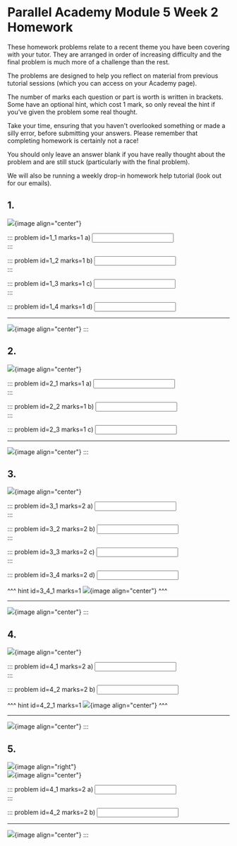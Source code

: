 # Parallel Academy Module 5 Week 2 Homework

These homework problems relate to a recent theme you have been covering with your tutor. They are arranged in order of increasing difficulty and the final problem is much more of a challenge than the rest.  

The problems are designed to help you reflect on material from previous tutorial sessions (which you can access on your Academy page).  

The number of marks each question or part is worth is written in brackets. Some have an optional hint, which cost 1 mark, so only reveal the hint if you’ve given the problem some real thought.   

Take your time, ensuring that you haven't overlooked something or made a silly error, before submitting your answers. Please remember that completing homework is certainly not a race!  

You should only leave an answer blank if you have really thought about the problem and are still stuck (particularly with the final problem).  

We will also be running a weekly drop-in homework help tutorial (look out for our emails).  


## 1.	
![](/resources/academy-5-week-2/q1.png){image align="center"}  

::: problem id=1_1 marks=1
a) <input solution="5"/>  
:::  

::: problem id=1_2 marks=1
b) <input solution="3"/>  
:::  

::: problem id=1_3 marks=1
c) <input solution="3"/>  
:::  

::: problem id=1_4 marks=1
d) <input solution="2"/>  

---

![](/resources/academy-5-week-2/s1.png){image align="center"}
:::  


## 2.
![](/resources/academy-5-week-2/q2.png){image align="center"}  

::: problem id=2_1 marks=1
a) <input solution="2"/>  
:::  

::: problem id=2_2 marks=1
b) <input solution="1"/>  
:::  

::: problem id=2_3 marks=1
c) <input solution="1"/>  
 
---

![](/resources/academy-5-week-2/s2.png){image align="center"}
:::  


## 3.
![](/resources/academy-5-week-2/q3.png){image align="center"}  

::: problem id=3_1 marks=2
a) <input solution="10"/>  
:::  

::: problem id=3_2 marks=2
b) <input solution="20"/>  
:::  

::: problem id=3_3 marks=2
c) <input solution="50"/>  
:::  

::: problem id=3_4 marks=2
d) <input solution="25"/>  

^^^ hint id=3_4_1 marks=1
![](/resources/academy-5-week-2/h3.png){image align="center"} 
^^^

---

![](/resources/academy-5-week-2/s3.png){image align="center"}
:::  


## 4.
![](/resources/academy-5-week-2/q4.png){image align="center"}  

::: problem id=4_1 marks=2
a) <input solution="3333222"/>  
:::  

::: problem id=4_2 marks=2
b) <input solution="4333344"/>  

^^^ hint id=4_2_1 marks=1
![](/resources/academy-5-week-2/h4.png){image align="center"} 
^^^

---

![](/resources/academy-5-week-2/s4.png){image align="center"}
:::  


## 5.
![](/resources/academy-4-week-2/4-skull.png){image align="right"}  
![](/resources/academy-5-week-2/q5.png){image align="center"}  
 
::: problem id=4_1 marks=2
a) <input solution="2222100"/>  
:::  

::: problem id=4_2 marks=2
b) <input solution="8888112"/>  

---

![](/resources/academy-5-week-2/s5.png){image align="center"}
::: 